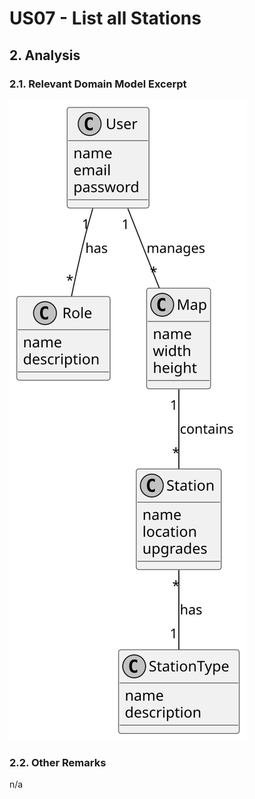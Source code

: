 # US07 - List all Stations

## 2. Analysis

### 2.1. Relevant Domain Model Excerpt

![US07-DM](svg/US007-DM.svg)

### 2.2. Other Remarks

n/a
